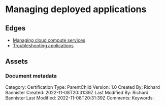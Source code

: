 # Managing deployed applications

## Edges
- [Managing cloud compute services](5.1_managing_cloud_compute_services.md)
- [Troubleshooting applications](5.2_troubleshooting_applications.md)

## Assets



### Document metadata
Category: Certification
Type: ParentChild
Version: 1.0
Created By: Richard Bannister
Created: 2022-11-08T20:31:39Z
Last Modified By: Richard Bannister
Last Modified: 2022-11-08T20:31:39Z
Comments: 
Keywords: 